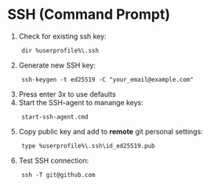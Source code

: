 # SSH (Command Prompt)
1. Check for existing ssh key:
```
    dir %userprofile%\.ssh
```

2. Generate new SSH key:
```
    ssh-keygen -t ed25519 -C "your_email@example.com"
```
3. Press enter 3x to use defaults
4. Start the SSH-agent to manange keys:
```
    start-ssh-agent.cmd
```     
5. Copy public key and add to **remote** git personal settings:
```
    type %userprofile%\.ssh\id_ed25519.pub
```
6. Test SSH connection:
```
    ssh -T git@github.com
```